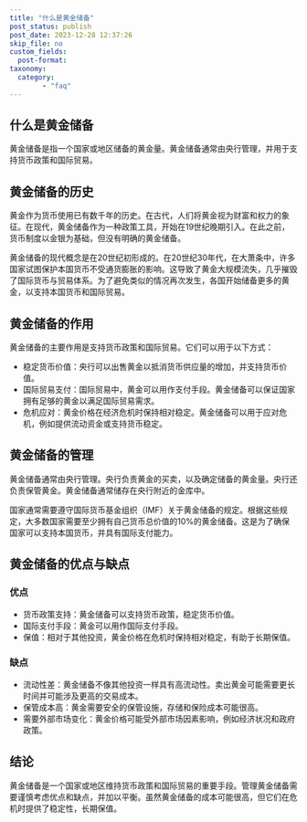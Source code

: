 ```yaml
---
title: "什么是黄金储备"
post_status: publish
post_date: 2023-12-28 12:37:26
skip_file: no
custom_fields: 
  post-format: 
taxonomy:
  category:
        - "faq"
---
```


## 什么是黄金储备

黄金储备是指一个国家或地区储备的黄金量。黄金储备通常由央行管理，并用于支持货币政策和国际贸易。

## 黄金储备的历史

黄金作为货币使用已有数千年的历史。在古代，人们将黄金视为财富和权力的象征。在现代，黄金储备作为一种政策工具，开始在19世纪晚期引入。在此之前，货币制度以金银为基础，但没有明确的黄金储备。

黄金储备的现代概念是在20世纪初形成的。在20世纪30年代，在大萧条中，许多国家试图保护本国货币不受通货膨胀的影响。这导致了黄金大规模流失，几乎摧毁了国际货币与贸易体系。为了避免类似的情况再次发生，各国开始储备更多的黄金，以支持本国货币和国际贸易。

## 黄金储备的作用

黄金储备的主要作用是支持货币政策和国际贸易。它们可以用于以下方式：

- 稳定货币价值：央行可以出售黄金以抵消货币供应量的增加，并支持货币价值。
- 国际贸易支付：国际贸易中，黄金可以用作支付手段。黄金储备可以保证国家拥有足够的黄金以满足国际贸易需求。
- 危机应对：黄金价格在经济危机时保持相对稳定。黄金储备可以用于应对危机，例如提供流动资金或支持货币稳定。

## 黄金储备的管理

黄金储备通常由央行管理。央行负责黄金的买卖，以及确定储备的黄金量。央行还负责保管黄金。黄金储备通常储存在央行附近的金库中。

国家通常需要遵守国际货币基金组织（IMF）关于黄金储备的规定。根据这些规定，大多数国家需要至少拥有自己货币总价值的10%的黄金储备。这是为了确保国家可以支持本国货币，并具有国际支付能力。

## 黄金储备的优点与缺点

### 优点

- 货币政策支持：黄金储备可以支持货币政策，稳定货币价值。
- 国际支付手段：黄金可以用作国际支付手段。
- 保值：相对于其他投资，黄金价格在危机时保持相对稳定，有助于长期保值。

### 缺点

- 流动性差：黄金储备不像其他投资一样具有高流动性。卖出黄金可能需要更长时间并可能涉及更高的交易成本。
- 保管成本高：黄金需要安全的保管设施，存储和保险成本可能很高。
- 需要外部市场变化：黄金价格可能受外部市场因素影响，例如经济状况和政府政策。

## 结论

黄金储备是一个国家或地区维持货币政策和国际贸易的重要手段。管理黄金储备需要谨慎考虑优点和缺点，并加以平衡。虽然黄金储备的成本可能很高，但它们在危机时提供了稳定性，长期保值。

